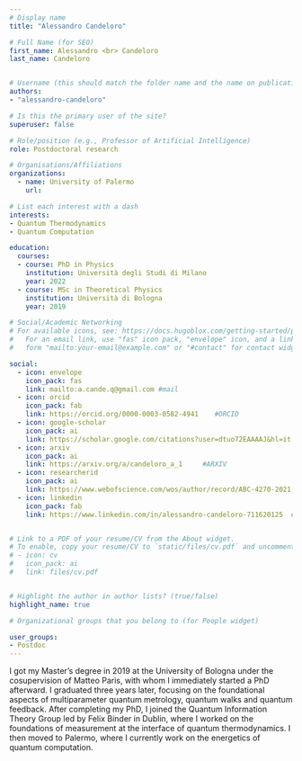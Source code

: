 ```yaml
---
# Display name
title: "Alessandro Candeloro"

# Full Name (for SEO)
first_name: Alessandro <br> Candeloro
last_name: Candeloro


# Username (this should match the folder name and the name on publications)
authors:
- "alessandro-candeloro"

# Is this the primary user of the site?
superuser: false

# Role/position (e.g., Professor of Artificial Intelligence)
role: Postdoctoral research

# Organisations/Affiliations
organizations:
  - name: University of Palermo
    url: 

# List each interest with a dash
interests:
- Quantum Thermodynamics 
- Quantum Computation

education:
  courses:
  - course: PhD in Physics
    institution: Università degli Studi di Milano
    year: 2022
  - course: MSc in Theoretical Physics
    institution: Università di Bologna
    year: 2019

# Social/Academic Networking
# For available icons, see: https://docs.hugoblox.com/getting-started/page-builder/#icons
#   For an email link, use "fas" icon pack, "envelope" icon, and a link in the
#   form "mailto:your-email@example.com" or "#contact" for contact widget.

social:
  - icon: envelope
    icon_pack: fas
    link: mailto:a.cande.q@gmail.com #mail
  - icon: orcid
    icon_pack: fab
    link: https://orcid.org/0000-0003-0582-4941    #ORCID
  - icon: google-scholar 
    icon_pack: ai
    link: https://scholar.google.com/citations?user=dtuo72EAAAAJ&hl=it   
  - icon: arxiv
    icon_pack: ai
    link: https://arxiv.org/a/candeloro_a_1     #ARXIV
  - icon: researcherid
    icon_pack: ai
    link: https://www.webofscience.com/wos/author/record/ABC-4270-2021     #WOS
  - icon: linkedin
    icon_pack: fab
    link: https://www.linkedin.com/in/alessandro-candeloro-711620125  #LINKEDIN


# Link to a PDF of your resume/CV from the About widget.
# To enable, copy your resume/CV to `static/files/cv.pdf` and uncomment the lines below.
# - icon: cv
#   icon_pack: ai
#   link: files/cv.pdf


# Highlight the author in author lists? (true/false)
highlight_name: true

# Organizational groups that you belong to (for People widget)

user_groups:
- Postdoc
---
```

I got my Master’s degree in 2019 at the University of Bologna under the cosupervision of Matteo Paris, with whom I immediately started a PhD afterward. I graduated three years later, focusing on the foundational aspects of multiparameter quantum metrology, quantum walks and quantum feedback. After completing my PhD, I joined the Quantum Information Theory Group led by Felix Binder in Dublin, where I worked on the foundations of measurement at the interface of quantum thermodynamics. I then moved to Palermo, where I currently work on the energetics of quantum computation.




